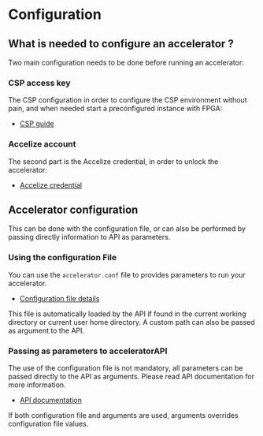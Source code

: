 # Configuration

## What is needed to configure an accelerator ?

Two main configuration needs to be done before running an accelerator:

### CSP access key

The CSP configuration in order to configure the CSP environment without pain,
and when needed start a preconfigured instance with FPGA:

* [CSP guide](csp.md)

### Accelize account

The second part is the Accelize credential, in order to unlock the accelerator:

* [Accelize credential](https://accelstore.accelize.com/user/applications)

## Accelerator configuration

This can be done with the configuration file, or can also be performed by passing directly
information to API as parameters.

### Using the configuration File 

You can use the `accelerator.conf` file to provides parameters to run your accelerator.

<!-- NOTE: configuration_file.md is dynamically generated from "accelerator.conf".
     Update directly documentation in "accelerator.conf" if needed. -->

* [Configuration file details](configuration_file.md)

This file is automatically loaded by the API if found in the current working directory or current user home
directory. A custom path can also be passed as argument to the API.

### Passing as parameters to acceleratorAPI

The use of the configuration file is not mandatory, all parameters can be passed directly to
the API as arguments. Please read API documentation for more information.

* [API documentation](api.md)

If both configuration file and arguments are used, arguments overrides configuration file values.
